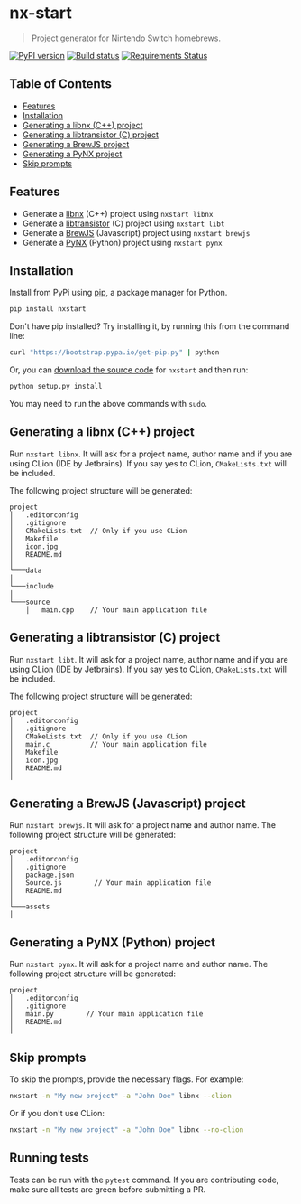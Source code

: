 # nx-start

> Project generator for Nintendo Switch homebrews.

[![PyPI version](https://badge.fury.io/py/nxstart.svg)](https://badge.fury.io/py/nxstart)
[![Build status](https://travis-ci.org/roedesh/nxstart.svg?branch=master)](https://travis-ci.org/roedesh/nxstart)
[![Requirements Status](https://requires.io/github/roedesh/nxstart/requirements.svg?branch=master)](https://requires.io/github/roedesh/nxstart/requirements/?branch=master)

## Table of Contents

<!--ts-->
   * [Features](#features)
   * [Installation](#installation)
   * [Generating a libnx (C++) project](#generating-a-libnx-c-project)
   * [Generating a libtransistor (C) project](#generating-a-libtransistor-c-project)
   * [Generating a BrewJS project](#generating-a-brewjs-javascript-project)
   * [Generating a PyNX project](#generating-a-pynx-python-project)
   * [Skip prompts](#skip-prompts)
<!--te-->

## Features
- Generate a [libnx](https://github.com/switchbrew/libnx) (C++) project using `nxstart libnx`
- Generate a [libtransistor](https://github.com/reswitched/libtransistor) (C) project using `nxstart libt`
- Generate a [BrewJS](https://github.com/BrewJS) (Javascript) project using `nxstart brewjs`
- Generate a [PyNX](https://github.com/nx-python/PyNX) (Python) project using `nxstart pynx`

## Installation

Install from PyPi using [pip](http://www.pip-installer.org/en/latest), a package manager for
Python.

```bash
pip install nxstart
```

Don't have pip installed? Try installing it, by running this from the
command line:

```bash
curl "https://bootstrap.pypa.io/get-pip.py" | python
```

Or, you can [download the source code](#) for `nxstart` and then run:
```bash
python setup.py install
```
You may need to run the above commands with ``sudo``.

## Generating a libnx (C++) project
Run `nxstart libnx`. It will ask for a project name, author name and if you are 
using CLion (IDE by Jetbrains). If you say yes to CLion, `CMakeLists.txt` will be included.

The following project structure will be generated:

```
project
│   .editorconfig 
│   .gitignore
│   CMakeLists.txt  // Only if you use CLion
│   Makefile      
│   icon.jpg  
│   README.md
│
└───data
│   
└───include
│ 
└───source
    │   main.cpp    // Your main application file
```

## Generating a libtransistor (C) project
Run `nxstart libt`. It will ask for a project name, author name and if you are 
using CLion (IDE by Jetbrains). If you say yes to CLion, `CMakeLists.txt` will be included.

The following project structure will be generated:

```
project
│   .editorconfig 
│   .gitignore
│   CMakeLists.txt  // Only if you use CLion
│   main.c          // Your main application file
│   Makefile
│   icon.jpg
│   README.md           
│
```

## Generating a BrewJS (Javascript) project
Run `nxstart brewjs`. It will ask for a project name and author name. The following project structure will be generated:

```
project
│   .editorconfig 
│   .gitignore     
│   package.json
│   Source.js        // Your main application file
│   README.md   
│
└───assets
│   
```

## Generating a PyNX (Python) project
Run `nxstart pynx`. It will ask for a project name and author name. The following project structure will be generated:

```
project
│   .editorconfig 
│   .gitignore     
│   main.py        // Your main application file
│   README.md   
│   
```

## Skip prompts
To skip the prompts, provide the necessary flags. For example:
```bash
nxstart -n "My new project" -a "John Doe" libnx --clion
```

Or if you don't use CLion:
```bash
nxstart -n "My new project" -a "John Doe" libnx --no-clion
```

## Running tests
Tests can be run with the `pytest` command. If you are contributing code, make sure all tests are green before 
submitting a PR.